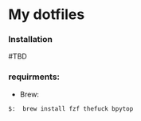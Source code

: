 # My dotfiles

### Installation

#TBD

### requirments:

 - Brew:
```bash
$:	brew install fzf thefuck bpytop
```


